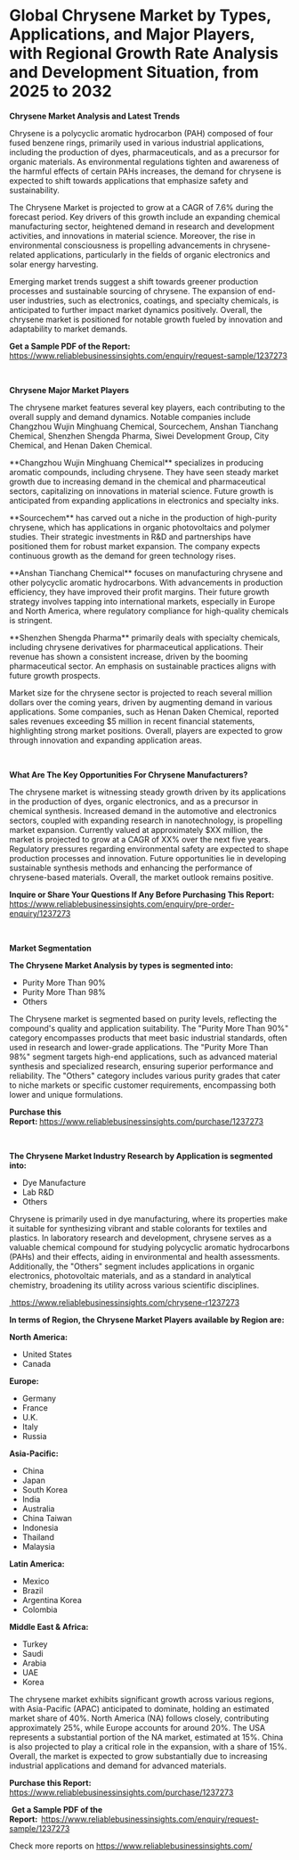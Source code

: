 <p><h1>Global Chrysene Market by Types, Applications, and Major Players, with Regional Growth Rate Analysis and Development Situation, from 2025 to 2032</h1></p><p><strong>Chrysene Market Analysis and Latest Trends</strong></p>
<p><p>Chrysene is a polycyclic aromatic hydrocarbon (PAH) composed of four fused benzene rings, primarily used in various industrial applications, including the production of dyes, pharmaceuticals, and as a precursor for organic materials. As environmental regulations tighten and awareness of the harmful effects of certain PAHs increases, the demand for chrysene is expected to shift towards applications that emphasize safety and sustainability.</p><p>The Chrysene Market is projected to grow at a CAGR of 7.6% during the forecast period. Key drivers of this growth include an expanding chemical manufacturing sector, heightened demand in research and development activities, and innovations in material science. Moreover, the rise in environmental consciousness is propelling advancements in chrysene-related applications, particularly in the fields of organic electronics and solar energy harvesting.</p><p>Emerging market trends suggest a shift towards greener production processes and sustainable sourcing of chrysene. The expansion of end-user industries, such as electronics, coatings, and specialty chemicals, is anticipated to further impact market dynamics positively. Overall, the chrysene market is positioned for notable growth fueled by innovation and adaptability to market demands.</p></p>
<p><strong>Get a Sample PDF of the Report:&nbsp;</strong> <a href="https://www.reliablebusinessinsights.com/enquiry/request-sample/1237273?utm_campaign=100&utm_medium=2&utm_source=Github&utm_content=ia&utm_term=30012025&utm_id=chrysene">https://www.reliablebusinessinsights.com/enquiry/request-sample/1237273</a></p>
<p>&nbsp;</p>
<p><strong>Chrysene Major Market Players</strong></p>
<p><p>The chrysene market features several key players, each contributing to the overall supply and demand dynamics. Notable companies include Changzhou Wujin Minghuang Chemical, Sourcechem, Anshan Tianchang Chemical, Shenzhen Shengda Pharma, Siwei Development Group, City Chemical, and Henan Daken Chemical.</p><p>**Changzhou Wujin Minghuang Chemical** specializes in producing aromatic compounds, including chrysene. They have seen steady market growth due to increasing demand in the chemical and pharmaceutical sectors, capitalizing on innovations in material science. Future growth is anticipated from expanding applications in electronics and specialty inks.</p><p>**Sourcechem** has carved out a niche in the production of high-purity chrysene, which has applications in organic photovoltaics and polymer studies. Their strategic investments in R&D and partnerships have positioned them for robust market expansion. The company expects continuous growth as the demand for green technology rises.</p><p>**Anshan Tianchang Chemical** focuses on manufacturing chrysene and other polycyclic aromatic hydrocarbons. With advancements in production efficiency, they have improved their profit margins. Their future growth strategy involves tapping into international markets, especially in Europe and North America, where regulatory compliance for high-quality chemicals is stringent.</p><p>**Shenzhen Shengda Pharma** primarily deals with specialty chemicals, including chrysene derivatives for pharmaceutical applications. Their revenue has shown a consistent increase, driven by the booming pharmaceutical sector. An emphasis on sustainable practices aligns with future growth prospects.</p><p>Market size for the chrysene sector is projected to reach several million dollars over the coming years, driven by augmenting demand in various applications. Some companies, such as Henan Daken Chemical, reported sales revenues exceeding $5 million in recent financial statements, highlighting strong market positions. Overall, players are expected to grow through innovation and expanding application areas.</p></p>
<p>&nbsp;</p>
<p><strong>What Are The Key Opportunities For Chrysene Manufacturers?</strong></p>
<p><p>The chrysene market is witnessing steady growth driven by its applications in the production of dyes, organic electronics, and as a precursor in chemical synthesis. Increased demand in the automotive and electronics sectors, coupled with expanding research in nanotechnology, is propelling market expansion. Currently valued at approximately $XX million, the market is projected to grow at a CAGR of XX% over the next five years. Regulatory pressures regarding environmental safety are expected to shape production processes and innovation. Future opportunities lie in developing sustainable synthesis methods and enhancing the performance of chrysene-based materials. Overall, the market outlook remains positive.</p></p>
<p><strong>Inquire or Share Your Questions If Any Before Purchasing This Report:</strong> <a href="https://www.reliablebusinessinsights.com/enquiry/pre-order-enquiry/1237273?utm_campaign=100&utm_medium=2&utm_source=Github&utm_content=ia&utm_term=30012025&utm_id=chrysene">https://www.reliablebusinessinsights.com/enquiry/pre-order-enquiry/1237273</a></p>
<p>&nbsp;</p>
<p><strong>Market Segmentation</strong></p>
<p><strong>The Chrysene Market Analysis by types is segmented into:</strong></p>
<p><ul><li>Purity More Than 90%</li><li>Purity More Than 98%</li><li>Others</li></ul></p>
<p><p>The Chrysene market is segmented based on purity levels, reflecting the compound's quality and application suitability. The "Purity More Than 90%" category encompasses products that meet basic industrial standards, often used in research and lower-grade applications. The "Purity More Than 98%" segment targets high-end applications, such as advanced material synthesis and specialized research, ensuring superior performance and reliability. The "Others" category includes various purity grades that cater to niche markets or specific customer requirements, encompassing both lower and unique formulations.</p></p>
<p><strong>Purchase this Report:&nbsp;</strong><a href="https://www.reliablebusinessinsights.com/purchase/1237273?utm_campaign=100&utm_medium=2&utm_source=Github&utm_content=ia&utm_term=30012025&utm_id=chrysene">https://www.reliablebusinessinsights.com/purchase/1237273</a></p>
<p>&nbsp;</p>
<p><strong>The Chrysene Market Industry Research by Application is segmented into:</strong></p>
<p><ul><li>Dye Manufacture</li><li>Lab R&D</li><li>Others</li></ul></p>
<p><p>Chrysene is primarily used in dye manufacturing, where its properties make it suitable for synthesizing vibrant and stable colorants for textiles and plastics. In laboratory research and development, chrysene serves as a valuable chemical compound for studying polycyclic aromatic hydrocarbons (PAHs) and their effects, aiding in environmental and health assessments. Additionally, the "Others" segment includes applications in organic electronics, photovoltaic materials, and as a standard in analytical chemistry, broadening its utility across various scientific disciplines.</p></p>
<p><a href="https://www.reliablebusinessinsights.com/chrysene-r1237273?utm_campaign=100&utm_medium=2&utm_source=Github&utm_content=ia&utm_term=30012025&utm_id=chrysene">&nbsp;https://www.reliablebusinessinsights.com/chrysene-r1237273</a></p>
<p><strong>In terms of Region, the Chrysene Market Players available by Region are:</strong></p>
<p>
    <p> <strong> North America: </strong>
        <ul>
            <li>United States</li>
            <li>Canada</li>
        </ul>
        </p> 
    <p> <strong> Europe: </strong>
        <ul>
            <li>Germany</li>
            <li>France</li>
            <li>U.K.</li>
            <li>Italy</li>
            <li>Russia</li>
        </ul>
        </p> 
    <p> <strong> Asia-Pacific: </strong>
        <ul>
            <li>China</li>
            <li>Japan</li>
            <li>South Korea</li>
            <li>India</li>
            <li>Australia</li>
            <li>China Taiwan</li>
            <li>Indonesia</li>
            <li>Thailand</li>
            <li>Malaysia</li>
        </ul>
        </p> 
    <p> <strong> Latin America: </strong>
        <ul>
            <li>Mexico</li>
            <li>Brazil</li>
            <li>Argentina Korea</li>
            <li>Colombia</li>
        </ul>
        </p> 
    <p> <strong> Middle East & Africa: </strong>
        <ul>
            <li>Turkey</li>
            <li>Saudi</li>
            <li>Arabia</li>
            <li>UAE</li>
            <li>Korea</li>
        </ul>
    </p>
    </p>
<p><p>The chrysene market exhibits significant growth across various regions, with Asia-Pacific (APAC) anticipated to dominate, holding an estimated market share of 40%. North America (NA) follows closely, contributing approximately 25%, while Europe accounts for around 20%. The USA represents a substantial portion of the NA market, estimated at 15%. China is also projected to play a critical role in the expansion, with a share of 15%. Overall, the market is expected to grow substantially due to increasing industrial applications and demand for advanced materials.</p></p>
<p><strong>Purchase this Report: </strong><a href="https://www.reliablebusinessinsights.com/purchase/1237273?utm_campaign=100&utm_medium=2&utm_source=Github&utm_content=ia&utm_term=30012025&utm_id=chrysene">https://www.reliablebusinessinsights.com/purchase/1237273</a></p>
<p>&nbsp;<strong>Get a Sample PDF of the Report:&nbsp;&nbsp;</strong><a href="https://www.reliablebusinessinsights.com/enquiry/request-sample/1237273?utm_campaign=100&utm_medium=2&utm_source=Github&utm_content=ia&utm_term=30012025&utm_id=chrysene">https://www.reliablebusinessinsights.com/enquiry/request-sample/1237273</a></p>
<p><strong></strong></p>
<p>Check more reports on <a href="https://www.reliablebusinessinsights.com/?utm_campaign=100&utm_medium=2&utm_source=Github&utm_content=ia&utm_term=30012025&utm_id=chrysene">https://www.reliablebusinessinsights.com/</a></p>